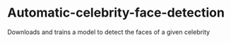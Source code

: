 # Automatic-celebrity-face-detection
Downloads and trains a model to detect the faces of a given celebrity

